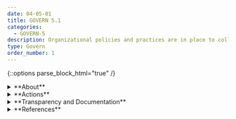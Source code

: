 ```yaml
---
date: 04-05-01
title: GOVERN 5.1
categories:
  - GOVERN-5
description: Organizational policies and practices are in place to collect, consider, prioritize, and integrate external stakeholder feedback regarding the potential individual and societal impacts related to AI risks.
type: Govern
order_number: 1
---
```

{::options parse_block_html="true" /}


<details>
<summary markdown="span">**About**</summary>
<br>
Beyond internal and laboratory-based system testing, organizational policies and practices should also consider AI system fitness-for-purpose related to the intended context of use.

Participatory stakeholder engagement is one type of qualitative activity to help AI actors answer questions such as whether to pursue a project or how to design with impact in mind. The consideration of when and how to convene a group and the kinds of individuals, groups, or community organizations to include is an iterative process connected to the system purpose and its level of risk. Other factors relate to how to collaboratively and respectfully capture stakeholder feedback and insight that is useful, without being a solely perfunctory exercise.

These activities are best carried out by personnel with expertise in participatory practices, qualitative methods, and translation of contextual feedback for technical audiences.

Participatory engagement is not a one-time exercise and should be carried out from the very beginning of AI system commissioning through the end of the lifecycle. Organizations can consider how to incorporate engagement when beginning a project and as part of their monitoring of systems. Engagement is often utilized as a consultative practice, but this perspective may inadvertently lead to “participation washing.”  Organizational transparency about the purpose and goal of the engagement can help mitigate that possibility.

Organizations may also consider targeted consultation with subject matter experts as a complement to participatory findings. Experts may assist internal staff in identifying and conceptualizing potential negative impacts that were previously not considered. 

</details>

<details>
<summary markdown="span">**Actions**</summary>
* Ensure AI risk management policies address explicit mechanisms for receiving, processing, and implementing stakeholder and user feedback that could include:
    * Recourse mechanisms for faulty AI system outputs.
    * Bug bounties.
    * Human-centered design.
    * User-interaction and experience research.
    * Participatory stakeholder engagement with individuals and communities that may experience negative impacts. 
* Ensure that stakeholder feedback is considered and addressed, including environmental concerns, and across the entire population of intended users, including historically excluded populations, people with disabilities, older people, and those with limited access to the internet and other basic technologies.
* Clarify the organization’s principles as they apply to AI systems – considering those which have been proposed publicly – to inform external stakeholders of the organization's values. Consider publishing or adopting AI principles.

</details>

<details>
<summary markdown="span">**Transparency and Documentation**</summary>
<br>
**Organizations can document the following:** 
- What type of information is accessible on the design, operations, and limitations of the AI system to external stakeholders, including end users, consumers, regulators, and individuals impacted by use of the AI system?
- To what extent has the entity clarified the roles, responsibilities, and delegated authorities to relevant stakeholders?
- How easily accessible and current is the information available to external stakeholders?
- What was done to mitigate or reduce the potential for harm?
- Stakeholder involvement: Include diverse perspectives from a community of stakeholders throughout the AI life cycle to mitigate risks.

**AI Transparency Resources:**
- [Datasheets for Datasets](http://arxiv.org/abs/1803.09010)
- [GAO-21-519SP: AI Accountability Framework for Federal Agencies & Other Entities](https://www.gao.gov/products/gao-21-519sp)
- “AI policies and initiatives,” in Artificial Intelligence in Society, OECD, 2019
- “Stakeholders in Explainable AI,” Sep. 2018, [Online](http://arxiv.org/abs/1810.00184).

</details>

<details>
<summary markdown="span">**References**</summary>
<br>
ISO, “Ergonomics of human-system interaction — Part 210: Human-centered design for interactive systems,” ISO 9241-210:2019 (2nd ed.), July 2019. [URL](https://www.iso.org/standard/77520.html)

Rumman Chowdhury and Jutta Williams, "Introducing Twitter’s first algorithmic bias bounty challenge," [URL](https://blog.twitter.com/engineering/en_us/topics/insights/2021/algorithmic-bias-bounty-challenge)

Leonard Haas and Sebastian Gießler, “In the realm of paper tigers – exploring the failings of AI ethics guidelines,” AlgorithmWatch, 2020. [URL](https://algorithmwatch.org/en/ai-ethics-guidelines-inventory-upgrade-2020/)

Josh Kenway, Camille Francois, Dr. Sasha Costanza-Chock, Inioluwa Deborah Raji, & Dr. Joy Buolamwini. 2022. Bug Bounties for Algorithmic Harms? Algorithmic Justice League. Accessed July 14, 2022. [URL](https://www.ajl.org/bugs)

Microsoft Community Jury , Azure Application Architecture Guide. [URL](https://docs.microsoft.com/en-us/azure/architecture/guide/responsible-innovation/community-jury/)

</details>
